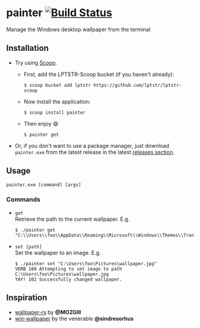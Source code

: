 # painter [![Build Status](https://travis-ci.org/lptstr/painter.svg?branch=master)](https://travis-ci.org/lptstr/painter)
Manage the Windows desktop wallpaper from the terminal

## Installation
- Try using [Scoop](https://scoop.sh). <br>
  - First, add the LPTSTR-Scoop bucket (if you haven't already):
    ```
    $ scoop bucket add lptstr https://github.com/lptstr/lptstr-scoop
    ```
  - Now install the application:
    ```
    $ scoop install painter
    ```
  - Then enjoy :smile:
    ```
    $ painter get
    ```

- Or, if you don't want to use a package manager, just download `painter.exe` from the latest release in the latest [releases section](https://github.com/lptstr/painter/releases).
## Usage 
```
painter.exe [command] [args]
```
### Commands
- `get` <br>
  Retrieve the path to the current wallpaper. E.g.
  ```
  $ ./painter get
  "C:\\Users\\foo\\AppData\\Roaming\\Microsoft\\Windows\\Themes\\TranscodedWallpaper"
  ```
- `set [path]` <br >
  Set the wallpaper to an image. E.g.
  ```
  $ ./painter set "C:\Users\foo\Pictures\wallpaper.jpg"
  VERB 100 Attempting to set image to path C:\Users\foo\Pictures\wallpaper.jpg
  YAY! 102 Successfully changed wallpaper.
  ```
## Inspiration
- [wallpaper-rs](https://github.com/MOZGIII/wallpaper-rs) by **@MOZGIII**
- [win-wallpaper](https://github.com/sindresorhus/win-wallpaper) by the venerable **@sindresorhus**
